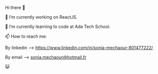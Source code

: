   Hi there 👋

🔭 I’m currently working on ReactJS.

🌱 I’m currently learning to code at Ada Tech School.

📫 How to reach me: 

   By linkedin --> https://www.linkedin.com/in/sonia-mechaour-801477222/ 
  
   By email --> sonia.mechaour@hotmail.fr 
   
   😺


    
    
    
